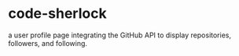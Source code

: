 # code-sherlock
a user profile page integrating the GitHub API to display repositories, followers, and following.
